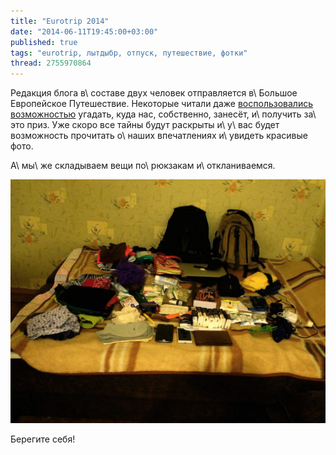 ```yaml
---
title: "Eurotrip 2014"
date: "2014-06-11T19:45:00+03:00"
published: true
tags: "eurotrip, лытдыбр, отпуск, путешествие, фотки"
thread: 2755970864
---
```


Редакция блога в\ составе двух человек отправляется в\ Большое Европейское Путешествие. Некоторые читали даже 
[воспользовались возможностью][contest] угадать, куда нас, собственно, занесёт, и\ получить за\ это приз. Уже скоро все 
тайны будут раскрыты и\ у\ вас будет возможность прочитать о\ наших впечатлениях и\ увидеть красивые фото.

А\ мы\ же складываем вещи по\ рюкзакам и\ откланиваемся.

![](/images/travel/2014-06-eurotrip/start-packing.jpg)

Берегите себя!  

[contest]: /post/two-years-contest/
